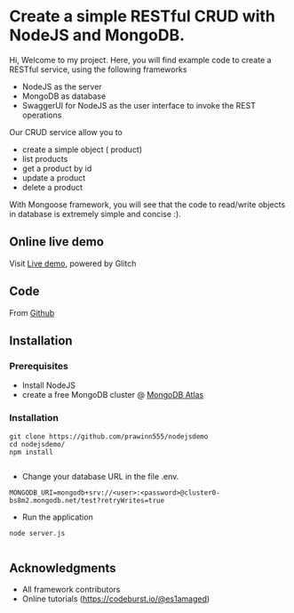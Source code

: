 # Create a simple RESTful CRUD with NodeJS and MongoDB.

Hi, Welcome to my project.
Here, you will find example code to create a RESTful service, using the following frameworks

* NodeJS as the server
* MongoDB as database
* SwaggerUI for NodeJS as the user interface to invoke the REST operations

Our CRUD service allow you to

* create a simple object ( product)
* list products
* get a product by id
* update a product
* delete a product


With Mongoose framework, you will see that the code to read/write objects in database is extremely simple and concise :).

## Online live demo

Visit [Live demo](https://prawinn555-nodejsdemo.glitch.me/), powered by Glitch

## Code

From [Github](https://github.com/prawinn555/nodejsdemo)


## Installation


### Prerequisites

* Install NodeJS
* create a free MongoDB cluster @ [MongoDB Atlas](https://www.mongodb.com/cloud/atlas)


### Installation


```
git clone https://github.com/prawinn555/nodejsdemo
cd nodejsdemo/
npm install
 
```

* Change your database URL in the file .env. 


```
MONGODB_URI=mongodb+srv://<user>:<password>@cluster0-bs8m2.mongodb.net/test?retryWrites=true

```

* Run the application

```
node server.js
 
```

## Acknowledgments

* All framework contributors
* Online tutorials (https://codeburst.io/@es1amaged)

